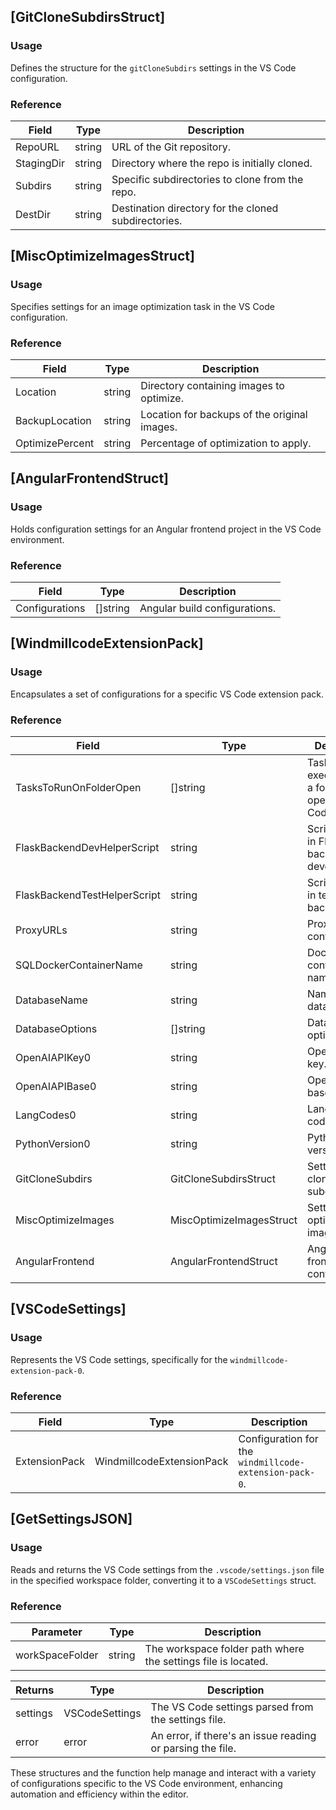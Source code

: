 ## [GitCloneSubdirsStruct]
### Usage
Defines the structure for the `gitCloneSubdirs` settings in the VS Code configuration.

### Reference
| Field       | Type   | Description                                       |
|-------------|--------|---------------------------------------------------|
| RepoURL     | string | URL of the Git repository.                        |
| StagingDir  | string | Directory where the repo is initially cloned.     |
| Subdirs     | string | Specific subdirectories to clone from the repo.   |
| DestDir     | string | Destination directory for the cloned subdirectories. |

## [MiscOptimizeImagesStruct]
### Usage
Specifies settings for an image optimization task in the VS Code configuration.

### Reference
| Field            | Type   | Description                                      |
|------------------|--------|--------------------------------------------------|
| Location         | string | Directory containing images to optimize.         |
| BackupLocation   | string | Location for backups of the original images.     |
| OptimizePercent  | string | Percentage of optimization to apply.             |

## [AngularFrontendStruct]
### Usage
Holds configuration settings for an Angular frontend project in the VS Code environment.

### Reference
| Field            | Type     | Description                                 |
|------------------|----------|---------------------------------------------|
| Configurations   | []string | Angular build configurations.               |

## [WindmillcodeExtensionPack]
### Usage
Encapsulates a set of configurations for a specific VS Code extension pack.

### Reference
| Field                            | Type                        | Description                                                    |
|----------------------------------|-----------------------------|----------------------------------------------------------------|
| TasksToRunOnFolderOpen           | []string                    | Tasks to execute when a folder is opened in VS Code.           |
| FlaskBackendDevHelperScript      | string                      | Script to assist in Flask backend development.                 |
| FlaskBackendTestHelperScript     | string                      | Script to assist in testing Flask backend.                     |
| ProxyURLs                        | string                      | Proxy URLs configuration.                                      |
| SQLDockerContainerName           | string                      | Docker container name for SQL.                                 |
| DatabaseName                     | string                      | Name of the database.                                          |
| DatabaseOptions                  | []string                    | Database options.                                              |
| OpenAIAPIKey0                    | string                      | OpenAI API key.                                                |
| OpenAIAPIBase0                   | string                      | OpenAI API base URL.                                           |
| LangCodes0                       | string                      | Language codes.                                                |
| PythonVersion0                   | string                      | Python version.                                                |
| GitCloneSubdirs                  | GitCloneSubdirsStruct       | Settings for cloning Git subdirectories.                       |
| MiscOptimizeImages               | MiscOptimizeImagesStruct    | Settings for optimizing images.                                |
| AngularFrontend                  | AngularFrontendStruct       | Angular frontend configurations.                               |

## [VSCodeSettings]
### Usage
Represents the VS Code settings, specifically for the `windmillcode-extension-pack-0`.

### Reference
| Field          | Type                        | Description                                        |
|----------------|-----------------------------|----------------------------------------------------|
| ExtensionPack  | WindmillcodeExtensionPack   | Configuration for the `windmillcode-extension-pack-0`. |

## [GetSettingsJSON]
### Usage
Reads and returns the VS Code settings from the `.vscode/settings.json` file in the specified workspace folder, converting it to a `VSCodeSettings` struct.

### Reference
| Parameter        | Type   | Description                                      |
|------------------|--------|--------------------------------------------------|
| workSpaceFolder  | string | The workspace folder path where the settings file is located. |

| Returns          | Type             | Description                                     |
|------------------|------------------|-------------------------------------------------|
| settings         | VSCodeSettings   | The VS Code settings parsed from the settings file. |
| error            | error            | An error, if there's an issue reading or parsing the file. |

These structures and the function help manage and interact with a variety of configurations specific to the VS Code environment, enhancing automation and efficiency within the editor.
